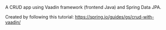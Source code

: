 A CRUD app using Vaadin framework (frontend Java) and Spring Data JPA.

Created by following this tutorial: https://spring.io/guides/gs/crud-with-vaadin/